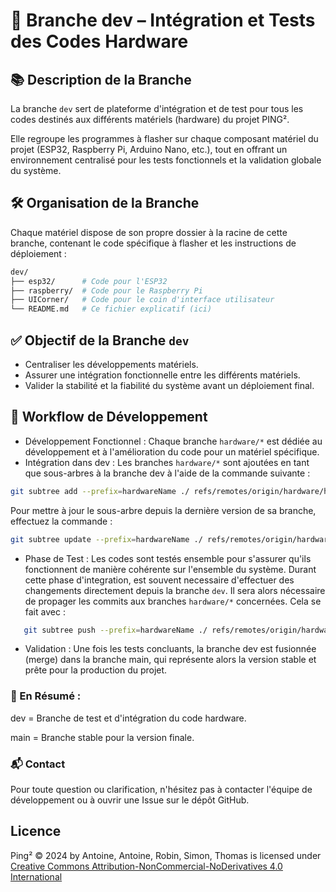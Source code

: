 # 🚀 Branche dev – Intégration et Tests des Codes Hardware
## 📚 Description de la Branche
La branche ```dev``` sert de plateforme d'intégration et de test pour tous les codes destinés aux différents matériels (hardware) du projet PING².

Elle regroupe les programmes à flasher sur chaque composant matériel du projet (ESP32, Raspberry Pi, Arduino Nano, etc.), tout en offrant un environnement centralisé pour les tests fonctionnels et la validation globale du système.

## 🛠️ Organisation de la Branche
Chaque matériel dispose de son propre dossier à la racine de cette branche, contenant le code spécifique à flasher et les instructions de déploiement :

```bash
dev/
├── esp32/      # Code pour l'ESP32
├── raspberry/  # Code pour le Raspberry Pi
├── UICorner/   # Code pour le coin d'interface utilisateur
└── README.md   # Ce fichier explicatif (ici)
```

## ✅ Objectif de la Branche ```dev```
- Centraliser les développements matériels.
- Assurer une intégration fonctionnelle entre les différents matériels.
- Valider la stabilité et la fiabilité du système avant un déploiement final.
  
## 🔄 Workflow de Développement
- Développement Fonctionnel : Chaque branche ```hardware/*``` est dédiée au développement et à l'amélioration du code pour un matériel spécifique.
- Intégration dans dev : Les branches ```hardware/*``` sont ajoutées en tant que sous-arbres à la branche dev à l'aide de la commande suivante :
 ```bash
git subtree add --prefix=hardwareName ./ refs/remotes/origin/hardware/hardwareName
```
Pour mettre à jour le sous-arbre depuis la dernière version de sa branche, effectuez la commande :
 ```bash
git subtree update --prefix=hardwareName ./ refs/remotes/origin/hardware/hardwareName
```
- Phase de Test : Les codes sont testés ensemble pour s'assurer qu'ils fonctionnent de manière cohérente sur l'ensemble du système. Durant cette phase d'integration, est souvent necessaire d'effectuer des changements directement depuis la branche `dev`. Il sera alors nécessaire de propager les commits aux branches ```hardware/*``` concernées. Cela se fait avec :
```bash
   git subtree push --prefix=hardwareName ./ refs/remotes/origin/hardware/hardwareName
```
- Validation : Une fois les tests concluants, la branche dev est fusionnée (merge) dans la branche main, qui représente alors la version stable et prête pour la production du projet.

### 🎯 En Résumé :
dev = Branche de test et d'intégration du code hardware.

main = Branche stable pour la version finale.


### 📬 Contact
Pour toute question ou clarification, n'hésitez pas à contacter l'équipe de développement ou à ouvrir une Issue sur le dépôt GitHub.

## Licence

Ping² © 2024 by Antoine, Antoine, Robin, Simon, Thomas is licensed under [Creative Commons Attribution-NonCommercial-NoDerivatives 4.0 International](https://creativecommons.org/licenses/by-nc-nd/4.0/)
